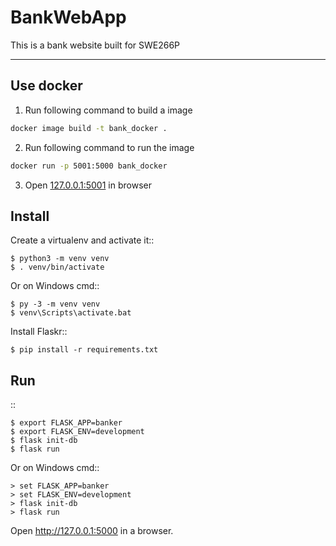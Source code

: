 # BankWebApp
This is a bank website built for SWE266P
___

Use docker
---

1. Run following command to build a image
```bash
docker image build -t bank_docker . 
```

2. Run following command to run the image
```bash
docker run -p 5001:5000 bank_docker 
```

3. Open [127.0.0.1:5001](http://127.0.0.1:5000/) in browser


Install
-------

Create a virtualenv and activate it::

    $ python3 -m venv venv
    $ . venv/bin/activate

Or on Windows cmd::

    $ py -3 -m venv venv
    $ venv\Scripts\activate.bat

Install Flaskr::

    $ pip install -r requirements.txt

Run
---

::

    $ export FLASK_APP=banker
    $ export FLASK_ENV=development
    $ flask init-db
    $ flask run

Or on Windows cmd::

    > set FLASK_APP=banker
    > set FLASK_ENV=development
    > flask init-db
    > flask run

Open http://127.0.0.1:5000 in a browser.
